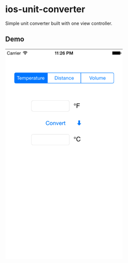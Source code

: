 # ios-unit-converter
Simple unit converter built with one view controller. 

## Demo
![alt tag](https://raw.githubusercontent.com/andreydanil/ios-unit-converter/master/MP1%20Converter/Images/demo.gif)
